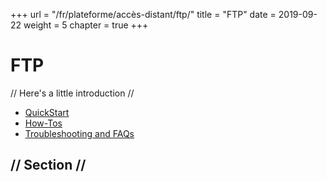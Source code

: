 +++
url = "/fr/plateforme/accès-distant/ftp/"
title = "FTP"
date = 2019-09-22
weight = 5
chapter = true
+++

# FTP

// Here's a little introduction //

- [QuickStart]()
- [How-Tos]()
- [Troubleshooting and FAQs]()

## // Section //

